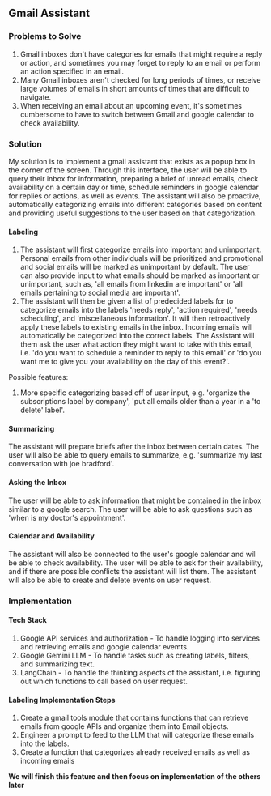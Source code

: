 ## Gmail Assistant

### Problems to Solve
1. Gmail inboxes don't have categories for emails that might require a reply or action, and sometimes you may forget to reply to an email or perform an action specified in an email.
2. Many Gmail inboxes aren't checked for long periods of times, or receive large volumes of emails in short amounts of times that are difficult to navigate.
3. When receiving an email about an upcoming event, it's sometimes cumbersome to have to switch between Gmail and google calendar to check availability.

### Solution
My solution is to implement a gmail assistant that exists as a popup box in the corner of the screen. Through this interface, the user will be able to query their inbox for information, preparing a brief of unread emails, check availability on a certain day or time, schedule reminders in google calendar for replies or actions, as well as events. The assistant will also be proactive, automatically categorizing emails into different categories based on content and providing useful suggestions to the user based on that categorization.

#### Labeling
1. The assistant will first categorize emails into important and unimportant. Personal emails from other individuals will be prioritized and promotional and social emails will be marked as unimportant by default. The user can also provide input to what emails should be marked as important or unimportant, such as, 'all emails from linkedin are important' or 'all emails pertaining to social media are important'.
2. The assistant will then be given a list of predecided labels for to categorize emails into the labels 'needs reply', 'action required', 'needs scheduling', and 'miscellaneous information'. It will then retroactively apply these labels to existing emails in the inbox. Incoming emails will automatically be categorized into the correct labels. The Assistant will them ask the user what action they might want to take with this email, i.e. 'do you want to schedule a reminder to reply to this email' or 'do you want me to give you your availability on the day of this event?'.

Possible features: 
1. More specific categorizing based off of user input, e.g. 'organize the subscriptions label by company', 'put all emails older than a year in a 'to delete' label'.

#### Summarizing
The assistant will prepare briefs after the inbox between certain dates. The user will also be able to query emails to summarize, e.g. 'summarize my last conversation with joe bradford'.

#### Asking the Inbox
The user will be able to ask information that might be contained in the inbox similar to a google search. The user will be able to ask questions such as 'when is my doctor's appointment'.

#### Calendar and Availability
The assistant will also be connected to the user's google calendar and will be able to check availability. The user will be able to ask for their availability, and if there are possible conflicts the assistant will list them. The assistant will also be able to create and delete events on user request.

### Implementation
#### Tech Stack
1. Google API services and authorization - To handle logging into services and retrieving emails and google calendar evemts.
2. Google Gemini LLM - To handle tasks such as creating labels, filters, and summarizing text.
3. LangChain - To handle the thinking aspects of the assistant, i.e. figuring out which functions to call based on user request.

#### Labeling Implementation Steps
1. Create a gmail tools module that contains functions that can retrieve emails from google APIs and organize them into Email objects.
2. Engineer a prompt to feed to the LLM that will categorize these emails into the labels.
3. Create a function that categorizes already received emails as well as incoming emails

**We will finish this feature and then focus on implementation of the others later**
